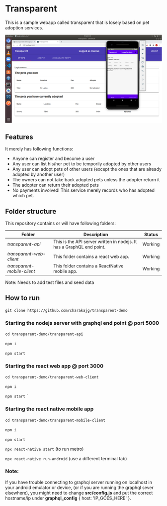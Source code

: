 # Transparent

This is a sample webapp called transparent that is losely based on pet adoption services.

![Transparent](https://github.com/charakajg/transparent-demo/blob/main/Transparent.png?raw=true)

## Features

It merely has following functions:

* Anyone can register and become a user
* Any user can list his/her pet to be temporily adopted by other users
* Any user can adopt pets of other users (except the ones that are already adopted by another user)
* The owners can not take back adopted pets unless the adopter return it
* The adopter can return their adopted pets
* No payments involved! This service merely records who has adopted which pet.

## Folder structure
This repository contains or will have following folders:

Folder | Description | Status
-------| ------------|-------
*transparent-api* | This is the API server written in nodejs. It has a GraphQL end point. | Working
*transparent-web-client* | This folder contains a react web app. | Working
*transparent-mobile-client* | This folder contains a ReactNative mobile app. | Working

Note: Needs to add test files and seed data

## How to run

`git clone https://github.com/charakajg/transparent-demo`

### Starting the nodejs server with graphql end point @ port 5000
`cd transparent-demo/transparent-api`

`npm i`

`npm start`

### Starting the react web app @ port 3000
`cd transparent-demo/transparent-web-client`

`npm i`

`npm start`
`

### Starting the react native mobile app
`cd transparent-demo/transparent-mobile-client`

`npm i`

`npm start`

`npx react-native start` (to run metro)

`npx react-native run-android` (use a different terminal tab)

### Note:
If you have trouble connecting to graphql server running on localhost in your android emulator or device, (or if you are running the graphql sever elsewhere), you might need to change **src/config.js** and put the correct hostname/ip under **graphql_config** { host: 'IP_GOES_HERE' }.